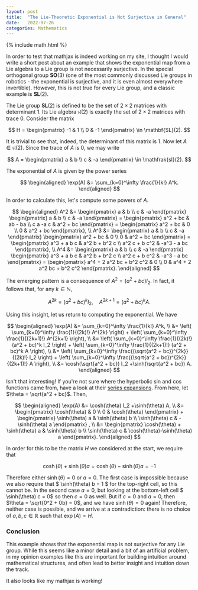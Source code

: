 ```yaml
---
layout: post
title:  "The Lie-Theoretic Exponential is Not Surjective in General"
date:   2022-07-26
categories: Mathematics
---
```


{% include math.html %}

In order to test that mathjax is indeed working on my site, I thought I would write a short post about an example that shows the exponential map from a Lie algebra to a Lie group is not necessarily surjective.
In the special orthogonal group $\mathbf{SO}(3)$ (one of the most commonly discussed Lie groups in robotics - the exponential is surjective, and it is even almost everywhere invertible).
However, this is not true for every Lie group, and a classic example is $\mathbf{SL}(2)$.

The Lie group $\mathbf{SL}(2)$ is defined to be the set of $2 \times 2$ matrices with determinant 1.
Its Lie algebra $\mathfrak{sl}(2)$ is exactly the set of $2 \times 2$ matrices with trace 0.
Consider the matrix

$$ H = \begin{pmatrix} -1 & 1 \\ 0 & -1 \end{pmatrix} \in \mathbf{SL}(2). $$

It is trivial to see that, indeed, the determinant of this matrix is 1.
Now let $A \in \mathfrak{sl(2)}$.
Since the trace of $A$ is 0, we may write

$$ A = \begin{pmatrix} a & b \\ c & -a \end{pmatrix} \in \mathfrak{sl}(2). $$

The exponential of $A$ is given by the power series

$$
\begin{aligned}
    \exp(A)
    &= \sum_{k=0}^\infty \frac{1}{k!} A^k.
\end{aligned}
$$

In order to calculate this, let's compute some powers of $A$.

$$
\begin{aligned}
    A^2
    &= \begin{pmatrix} a & b \\ c & -a \end{pmatrix}
    \begin{pmatrix} a & b \\ c & -a \end{pmatrix}
    = \begin{pmatrix} a^2 + bc & ab - ba \\ c a -a c & a^2 + bc \end{pmatrix}
    = \begin{pmatrix} a^2 + bc & 0 \\ 0 & a^2 + bc \end{pmatrix}, \\
    A^3
    &= \begin{pmatrix} a & b \\ c & -a \end{pmatrix} \begin{pmatrix} a^2 + bc & 0 \\ 0 & a^2 + bc \end{pmatrix}
    = \begin{pmatrix} a^3 + a b c & a^2 b + b^2 c \\ a^2 c + b c^2 & -a^3 - a bc \end{pmatrix}, \\
    A^4
    &= \begin{pmatrix} a & b \\ c & -a \end{pmatrix} \begin{pmatrix} a^3 + a b c & a^2 b + b^2 c \\ a^2 c + b c^2 & -a^3 - a bc \end{pmatrix}
    = \begin{pmatrix} a^4 + 2 a^2 bc + b^2 c^2  & 0 \\ 0 &  a^4 + 2 a^2 bc + b^2 c^2 \end{pmatrix}.
\end{aligned}
$$

The emerging pattern is a consequence of $A^2 = (a^2 + bc) I_2$.
In fact, it follows that, for any $k \in \mathbb{N}$,

$$ A^{2k} = (a^2 + bc)^k I_2, \quad A^{2k+1} = (a^2 + bc)^k A. $$

Using this insight, let us return to computing the exponential.
We have

$$
\begin{aligned}
    \exp(A)
    &= \sum_{k=0}^\infty \frac{1}{k!} A^k, \\
    &= \left( \sum_{k=0}^\infty \frac{1}{(2k)!} A^{2k} \right) + \left( \sum_{k=0}^\infty \frac{1}{(2k+1)!} A^{2k+1} \right), \\
    &= \left( \sum_{k=0}^\infty \frac{1}{(2k)!} (a^2 + bc)^k I_2 \right) + \left( \sum_{k=0}^\infty \frac{1}{(2k+1)!} (a^2 + bc)^k A \right), \\
    &= \left( \sum_{k=0}^\infty \frac{(\sqrt{a^2 + bc})^{2k}}{(2k)!}  I_2 \right) + \left( \sum_{k=0}^\infty \frac{(\sqrt{a^2 + bc})^{2k}}{(2k+1)!} A \right), \\
    &= \cosh(\sqrt{a^2 + bc})  I_2 +\sinh(\sqrt{a^2 + bc}) A.
\end{aligned}
$$

Isn't that interesting!
If you're not sure where the hyperbolic sin and cos functions came from, have a look at their [series expansions](https://en.wikipedia.org/wiki/Hyperbolic_functions#Taylor_series_expressions).
From here, let $\theta = \sqrt{a^2 + bc}$.
Then,

$$
\begin{aligned}
    \exp(A)
    &= \cosh(\theta)  I_2 +\sinh(\theta) A, \\
    &= \begin{pmatrix} \cosh(\theta) & 0 \\ 0 & \cosh(\theta) \end{pmatrix}
    + \begin{pmatrix} \sinh(\theta) a & \sinh(\theta) b \\ \sinh(\theta) c & -\sinh(\theta) a \end{pmatrix} , \\
    &= \begin{pmatrix} \cosh(\theta) + \sinh(\theta) a & \sinh(\theta) b \\ \sinh(\theta) c & \cosh(\theta)-\sinh(\theta) a \end{pmatrix}.
\end{aligned}
$$


In order for this to be the matrix $H$ we considered at the start, we require that 

$$\cosh(\theta) + \sinh(\theta) a = \cosh(\theta) - \sinh(\theta) a = -1$$

Therefore either $\sinh(\theta) = 0$ or $a = 0$.
The first case is impossible because we also require that $ \sinh(\theta) b = 1 $ for the top-right cell, so this cannot be.
In the second case $a = 0$, but looking at the bottom-left cell $ \sinh(\theta) c = 0$ so then $c = 0$ as well.
But if $c = 0$ and $a = 0$, then $\theta = \sqrt{0^2 + 0b} = 0$, and we have $\sinh(\theta) = 0$ again!
Therefore, neither case is possible, and we arrive at a contradiction: there is no choice of $a,b,c \in \mathbb{R}$ such that $\exp(A) = H$.

### Conclusion

This example shows that the exponential map is not surjective for any Lie group.
While this seems like a minor detail and a bit of an artificial problem, in my opinion examples like this are important for building intuition around mathematical structures, and often lead to better insight and intuition down the track.

It also looks like my mathjax is working!